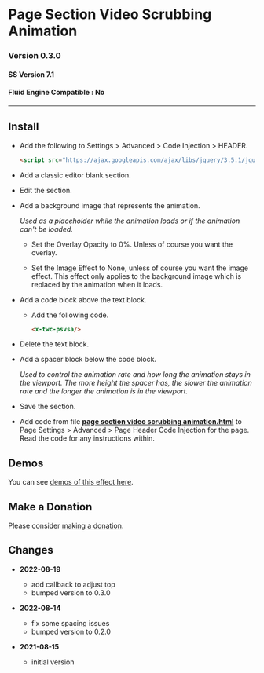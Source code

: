 # Page Section Video Scrubbing Animation

### Version 0.3.0

#### SS Version 7.1

#### Fluid Engine Compatible : No

---

## Install

* Add the following to Settings > Advanced > Code Injection > HEADER.
  
  ```html
  <script src="https://ajax.googleapis.com/ajax/libs/jquery/3.5.1/jquery.min.js"></script>
  ```
  
* Add a classic editor blank section.
  
* Edit the section.
  
* Add a background image that represents the animation.
  
  *Used as a placeholder while the animation loads or if the animation can't be
  loaded.*
  
  * Set the Overlay Opacity to 0%. Unless of course you want the overlay.
  
  * Set the Image Effect to None, unless of course you want the image effect.
    This effect only applies to the background image which is replaced by the
    animation when it loads. 
    
* Add a code block above the text block.
  
  * Add the following code.
    
    ```html
    <x-twc-psvsa/>
    ```
    
* Delete the text block.

* Add a spacer block below the code block.

  *Used to control the animation rate and how long the animation stays in the
  viewport. The more height the spacer has, the slower the animation rate and
  the longer the animation is in the viewport.*

* Save the section.

* Add code from file **[page section video scrubbing animation.html][1]** to
  Page Settings > Advanced > Page Header Code Injection for the page. Read the
  code for any instructions within.

## Demos

You can see [demos of this effect here][2].

## Make a Donation

Please consider [making a donation][3].

## Changes

* **2022-08-19**

  * add callback to adjust top
  * bumped version to 0.3.0
  
* **2022-08-14**

  * fix some spacing issues
  * bumped version to 0.2.0
  
* **2021-08-15**

  * initial version

[1]: page%20section%20video%20scrubbing%20animation.html#L1
[2]: https://toms-web-consulting-demos.squarespace.com/page-section-video-scrubbing-animation?password=twcdemos
[3]: https://github.com/tomsWebConsulting/twcsl#make-a-donation
